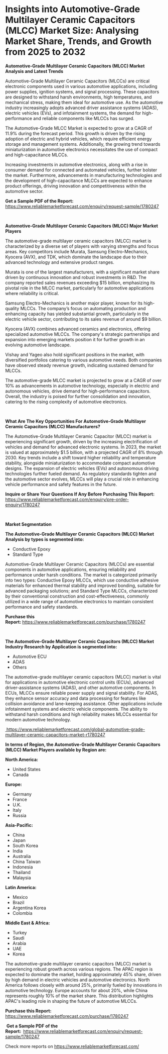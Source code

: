 <p><h1>Insights into Automotive-Grade Multilayer Ceramic Capacitors (MLCC) Market Size: Analysing Market Share, Trends, and Growth from 2025 to 2032</h1></p><p><strong>Automotive-Grade Multilayer Ceramic Capacitors (MLCC) Market Analysis and Latest Trends</strong></p>
<p><p>Automotive-Grade Multilayer Ceramic Capacitors (MLCCs) are critical electronic components used in various automotive applications, including power supplies, ignition systems, and signal processing. These capacitors are designed to withstand harsh environments, high temperatures, and mechanical stress, making them ideal for automotive use. As the automotive industry increasingly adopts advanced driver assistance systems (ADAS), electric vehicles (EVs), and infotainment systems, the demand for high-performance and reliable components like MLCCs has surged.</p><p>The Automotive-Grade MLCC Market is expected to grow at a CAGR of 11.9% during the forecast period. This growth is driven by the rising adoption of electric and hybrid vehicles, which require efficient energy storage and management systems. Additionally, the growing trend towards miniaturization in automotive electronics necessitates the use of compact and high-capacitance MLCCs. </p><p>Increasing investments in automotive electronics, along with a rise in consumer demand for connected and automated vehicles, further bolster the market. Furthermore, advancements in manufacturing technologies and the development of high-capacitance MLCCs are expected to enhance product offerings, driving innovation and competitiveness within the automotive sector.</p></p>
<p><strong>Get a Sample PDF of the Report:&nbsp;</strong> <a href="https://www.reliablemarketforecast.com/enquiry/request-sample/1780247?utm_campaign=2876&utm_medium=2&utm_source=Github&utm_content=ia&utm_term=31032025&utm_id=automotive-grade-multilayer-ceramic-capacitors-mlcc">https://www.reliablemarketforecast.com/enquiry/request-sample/1780247</a></p>
<p>&nbsp;</p>
<p><strong>Automotive-Grade Multilayer Ceramic Capacitors (MLCC) Major Market Players</strong></p>
<p><p>The automotive-grade multilayer ceramic capacitors (MLCC) market is characterized by a diverse set of players with varying strengths and focus areas. Key competitors include Murata, Samsung Electro-Mechanics, Kyocera (AVX), and TDK, which dominate the landscape due to their advanced technology and extensive product ranges. </p><p>Murata is one of the largest manufacturers, with a significant market share driven by continuous innovation and robust investments in R&D. The company reported sales revenues exceeding $15 billion, emphasizing its pivotal role in the MLCC market, particularly for automotive applications where reliability is critical.</p><p>Samsung Electro-Mechanics is another major player, known for its high-quality MLCCs. The company’s focus on automating production and enhancing capacity has yielded substantial growth, particularly in the electric vehicle sector, contributing to its sales revenue of around $9 billion.</p><p>Kyocera (AVX) combines advanced ceramics and electronics, offering specialized automotive MLCCs. The company's strategic partnerships and expansion into emerging markets position it for further growth in an evolving automotive landscape.</p><p>Vishay and Yageo also hold significant positions in the market, with diversified portfolios catering to various automotive needs. Both companies have observed steady revenue growth, indicating sustained demand for MLCCs.</p><p>The automotive-grade MLCC market is projected to grow at a CAGR of over 10% as advancements in automotive technology, especially in electric and autonomous vehicles, drive demand for high-performance capacitors. Overall, the industry is poised for further consolidation and innovation, catering to the rising complexity of automotive electronics.</p></p>
<p>&nbsp;</p>
<p><strong>What Are The Key Opportunities For Automotive-Grade Multilayer Ceramic Capacitors (MLCC) Manufacturers?</strong></p>
<p><p>The Automotive-Grade Multilayer Ceramic Capacitor (MLCC) market is experiencing significant growth, driven by the increasing electrification of vehicles and demand for advanced electronic systems. In 2023, the market is valued at approximately $1.5 billion, with a projected CAGR of 8% through 2030. Key trends include a shift toward higher reliability and temperature stability, alongside miniaturization to accommodate compact automotive designs. The expansion of electric vehicles (EVs) and autonomous driving technologies further fueled demand. As regulatory standards tighten and the automotive sector evolves, MLCCs will play a crucial role in enhancing vehicle performance and safety features in the future.</p></p>
<p><strong>Inquire or Share Your Questions If Any Before Purchasing This Report:</strong> <a href="https://www.reliablemarketforecast.com/enquiry/pre-order-enquiry/1780247?utm_campaign=2876&utm_medium=2&utm_source=Github&utm_content=ia&utm_term=31032025&utm_id=automotive-grade-multilayer-ceramic-capacitors-mlcc">https://www.reliablemarketforecast.com/enquiry/pre-order-enquiry/1780247</a></p>
<p>&nbsp;</p>
<p><strong>Market Segmentation</strong></p>
<p><strong>The Automotive-Grade Multilayer Ceramic Capacitors (MLCC) Market Analysis by types is segmented into:</strong></p>
<p><ul><li>Conductive Epoxy</li><li>Standard Type</li></ul></p>
<p><p>Automotive-Grade Multilayer Ceramic Capacitors (MLCCs) are essential components in automotive applications, ensuring reliability and performance under harsh conditions. The market is categorized primarily into two types: Conductive Epoxy MLCCs, which use conductive adhesive materials for enhanced thermal stability and improved bonding, suitable for advanced packaging solutions; and Standard Type MLCCs, characterized by their conventional construction and cost-effectiveness, commonly utilized in a wide range of automotive electronics to maintain consistent performance and safety standards.</p></p>
<p><strong>Purchase this Report:&nbsp;</strong><a href="https://www.reliablemarketforecast.com/purchase/1780247?utm_campaign=2876&utm_medium=2&utm_source=Github&utm_content=ia&utm_term=31032025&utm_id=automotive-grade-multilayer-ceramic-capacitors-mlcc">https://www.reliablemarketforecast.com/purchase/1780247</a></p>
<p>&nbsp;</p>
<p><strong>The Automotive-Grade Multilayer Ceramic Capacitors (MLCC) Market Industry Research by Application is segmented into:</strong></p>
<p><ul><li>Automotive ECU</li><li>ADAS</li><li>Others</li></ul></p>
<p><p>The automotive-grade multilayer ceramic capacitors (MLCC) market is vital for applications in automotive electronic control units (ECUs), advanced driver-assistance systems (ADAS), and other automotive components. In ECUs, MLCCs ensure reliable power supply and signal stability. For ADAS, they enhance sensor accuracy and data processing for features like collision avoidance and lane-keeping assistance. Other applications include infotainment systems and electric vehicle components. The ability to withstand harsh conditions and high reliability makes MLCCs essential for modern automotive technology.</p></p>
<p><a href="https://www.reliablemarketforecast.com/global-automotive-grade-multilayer-ceramic-capacitors-market-r1780247?utm_campaign=2876&utm_medium=2&utm_source=Github&utm_content=ia&utm_term=31032025&utm_id=automotive-grade-multilayer-ceramic-capacitors-mlcc">&nbsp;https://www.reliablemarketforecast.com/global-automotive-grade-multilayer-ceramic-capacitors-market-r1780247</a></p>
<p><strong>In terms of Region, the Automotive-Grade Multilayer Ceramic Capacitors (MLCC) Market Players available by Region are:</strong></p>
<p>
    <p> <strong> North America: </strong>
        <ul>
            <li>United States</li>
            <li>Canada</li>
        </ul>
        </p> 
    <p> <strong> Europe: </strong>
        <ul>
            <li>Germany</li>
            <li>France</li>
            <li>U.K.</li>
            <li>Italy</li>
            <li>Russia</li>
        </ul>
        </p> 
    <p> <strong> Asia-Pacific: </strong>
        <ul>
            <li>China</li>
            <li>Japan</li>
            <li>South Korea</li>
            <li>India</li>
            <li>Australia</li>
            <li>China Taiwan</li>
            <li>Indonesia</li>
            <li>Thailand</li>
            <li>Malaysia</li>
        </ul>
        </p> 
    <p> <strong> Latin America: </strong>
        <ul>
            <li>Mexico</li>
            <li>Brazil</li>
            <li>Argentina Korea</li>
            <li>Colombia</li>
        </ul>
        </p> 
    <p> <strong> Middle East & Africa: </strong>
        <ul>
            <li>Turkey</li>
            <li>Saudi</li>
            <li>Arabia</li>
            <li>UAE</li>
            <li>Korea</li>
        </ul>
    </p>
    </p>
<p><p>The automotive-grade multilayer ceramic capacitors (MLCC) market is experiencing robust growth across various regions. The APAC region is expected to dominate the market, holding approximately 45% share, driven by high demand in electric vehicles and automotive electronics. North America follows closely with around 25%, primarily fueled by innovations in automotive technology. Europe accounts for about 20%, while China represents roughly 10% of the market share. This distribution highlights APAC's leading role in shaping the future of automotive MLCCs.</p></p>
<p><strong>Purchase this Report: </strong><a href="https://www.reliablemarketforecast.com/purchase/1780247?utm_campaign=2876&utm_medium=2&utm_source=Github&utm_content=ia&utm_term=31032025&utm_id=automotive-grade-multilayer-ceramic-capacitors-mlcc">https://www.reliablemarketforecast.com/purchase/1780247</a></p>
<p>&nbsp;<strong>Get a Sample PDF of the Report:&nbsp;&nbsp;</strong><a href="https://www.reliablemarketforecast.com/enquiry/request-sample/1780247?utm_campaign=2876&utm_medium=2&utm_source=Github&utm_content=ia&utm_term=31032025&utm_id=automotive-grade-multilayer-ceramic-capacitors-mlcc">https://www.reliablemarketforecast.com/enquiry/request-sample/1780247</a></p>
<p><strong></strong></p>
<p>Check more reports on <a href="https://www.reliablemarketforecast.com/?utm_campaign=2876&utm_medium=2&utm_source=Github&utm_content=ia&utm_term=31032025&utm_id=automotive-grade-multilayer-ceramic-capacitors-mlcc">https://www.reliablemarketforecast.com/</a></p>
